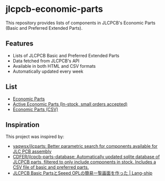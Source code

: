 # jlcpcb-economic-parts
This repository provides lists of components in JLCPCB's Economic Parts (Basic and Preferred Extended Parts).


## Features
* Lists of JLCPCB Basic and Preferred Extended Parts
* Data fetched from JLCPCB's API
* Available in both HTML and CSV formats
* Automatically updated every week


## List
* [Economic Parts](https://lrks.github.io/jlcpcb-economic-parts/)
* [Active Economic Parts (In-stock, small orders accepted)](https://lrks.github.io/jlcpcb-economic-parts/active.html)
* [Economic Parts (CSV)](https://lrks.github.io/jlcpcb-economic-parts/economic-parts.csv)


## Inspiration
This project was inspired by:

* [yaqwsx/jlcparts: Better parametric search for components available for JLC PCB assembly](https://github.com/yaqwsx/jlcparts)
* [CDFER/jlcpcb\-parts\-database: Automatically updated sqlite database of JLCPCB parts, filtered to only include components in stock\. Includes a CSV file of basic and preferred parts\.](https://github.com/CDFER/jlcpcb-parts-database)
* [JLCPCB Basic PartsとSeeed OPLの簡易一覧画面を作った \| Lang\-ship](https://lang-ship.com/blog/work/jlcpcb-basic-parts-seeed-opl/)
